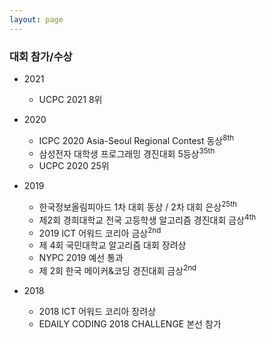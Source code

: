 ```yaml
---
layout: page
---
```


### 대회 참가/수상
* 2021
  * UCPC 2021 8위

* 2020
  * ICPC 2020 Asia-Seoul Regional Contest 동상<sup>8th</sup>
  * 삼성전자 대학생 프로그래밍 경진대회 5등상<sup>35th</sup>
  * UCPC 2020 25위

* 2019
  * 한국정보올림피아드 1차 대회 동상 / 2차 대회 은상<sup>25th</sup>
  * 제2회 경희대학교 전국 고등학생 알고리즘 경진대회 금상<sup>4th</sup>
  * 2019 ICT 어워드 코리아 금상<sup>2nd</sup>
  * 제 4회 국민대학교 알고리즘 대회 장려상
  * NYPC 2019 예선 통과
  * 제 2회 한국 메이커&코딩 경진대회 금상<sup>2nd</sup>

* 2018
  * 2018 ICT 어워드 코리아 장려상
  * EDAILY CODING 2018 CHALLENGE 본선 참가


